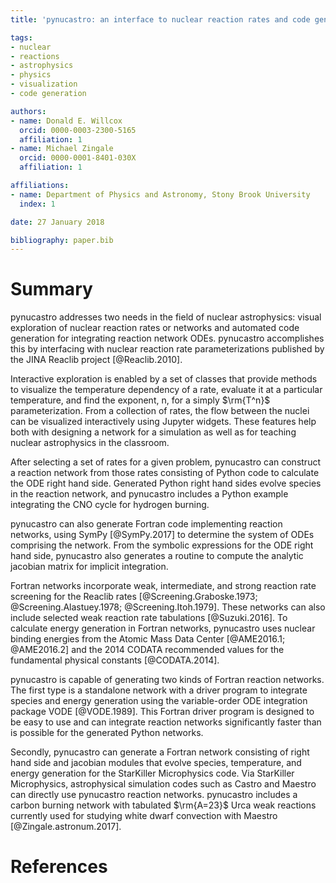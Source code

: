 ```yaml
---
title: 'pynucastro: an interface to nuclear reaction rates and code generator for reaction network equations'

tags:
- nuclear
- reactions
- astrophysics
- physics
- visualization
- code generation

authors:
- name: Donald E. Willcox
  orcid: 0000-0003-2300-5165
  affiliation: 1
- name: Michael Zingale
  orcid: 0000-0001-8401-030X
  affiliation: 1

affiliations:
- name: Department of Physics and Astronomy, Stony Brook University
  index: 1

date: 27 January 2018

bibliography: paper.bib
---
```


# Summary

pynucastro addresses two needs in the field of nuclear astrophysics:
visual exploration of nuclear reaction rates or networks and automated
code generation for integrating reaction network ODEs. pynucastro
accomplishes this by interfacing with nuclear reaction rate
parameterizations published by the JINA Reaclib project
[@Reaclib.2010].

Interactive exploration is enabled by a set of classes that provide
methods to visualize the temperature dependency of a rate, evaluate it
at a particular temperature, and find the exponent, n, for a simply
$\rm{T^n}$ parameterization.  From a collection of rates, the flow
between the nuclei can be visualized interactively using Jupyter
widgets.  These features help both with designing a network for a
simulation as well as for teaching nuclear astrophysics in the
classroom.

After selecting a set of rates for a given problem, pynucastro can
construct a reaction network from those rates consisting of Python
code to calculate the ODE right hand side. Generated Python right hand
sides evolve species in the reaction network, and pynucastro includes
a Python example integrating the CNO cycle for hydrogen burning.

pynucastro can also generate Fortran code implementing reaction
networks, using SymPy [@SymPy.2017] to determine the system of ODEs
comprising the network. From the symbolic expressions for the ODE
right hand side, pynucastro also generates a routine to compute the
analytic jacobian matrix for implicit integration.

Fortran networks incorporate weak, intermediate, and strong reaction
rate screening for the Reaclib rates [@Screening.Graboske.1973;
@Screening.Alastuey.1978; @Screening.Itoh.1979]. These networks can
also include selected weak reaction rate tabulations
[@Suzuki.2016]. To calculate energy generation in Fortran networks,
pynucastro uses nuclear binding energies from the Atomic Mass Data
Center [@AME2016.1; @AME2016.2] and the 2014 CODATA recommended values
for the fundamental physical constants [@CODATA.2014].

pynucastro is capable of generating two kinds of Fortran reaction
networks. The first type is a standalone network with a driver program
to integrate species and energy generation using the variable-order
ODE integration package VODE [@VODE.1989]. This Fortran driver program
is designed to be easy to use and can integrate reaction networks
significantly faster than is possible for the generated Python
networks.

Secondly, pynucastro can generate a Fortran network consisting of
right hand side and jacobian modules that evolve species, temperature,
and energy generation for the StarKiller Microphysics code. Via
StarKiller Microphysics, astrophysical simulation codes such as Castro
and Maestro can directly use pynucastro reaction networks. pynucastro
includes a carbon burning network with tabulated $\rm{A=23}$ Urca weak
reactions currently used for studying white dwarf convection with
Maestro [@Zingale.astronum.2017].

# References
